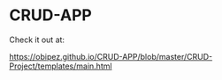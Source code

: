 # CRUD-APP

Check it out at:

https://obipez.github.io/CRUD-APP/blob/master/CRUD-Project/templates/main.html
